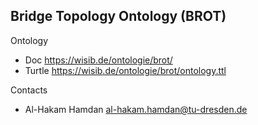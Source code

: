 ## Bridge Topology Ontology (BROT)

Ontology

* Doc      https://wisib.de/ontologie/brot/
* Turtle   https://wisib.de/ontologie/brot/ontology.ttl


Contacts

* Al-Hakam Hamdan <al-hakam.hamdan@tu-dresden.de>
